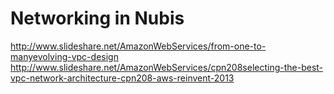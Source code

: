 # Networking in Nubis

http://www.slideshare.net/AmazonWebServices/from-one-to-manyevolving-vpc-design
http://www.slideshare.net/AmazonWebServices/cpn208selecting-the-best-vpc-network-architecture-cpn208-aws-reinvent-2013

